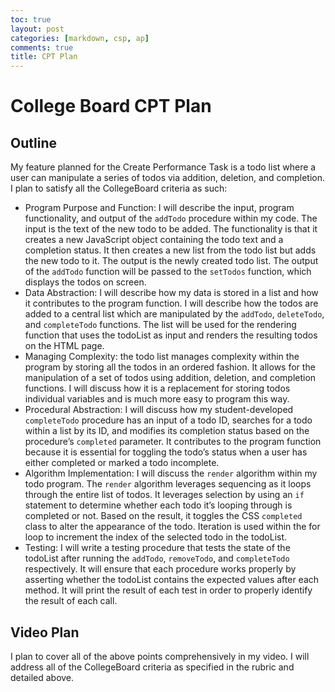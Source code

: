 ```yaml
---
toc: true
layout: post
categories: [markdown, csp, ap]
comments: true
title: CPT Plan
---
```


# College Board CPT Plan

## Outline

My feature planned for the Create Performance Task is a todo list where a user can manipulate a series of todos via addition, deletion, and completion. I plan to satisfy all the CollegeBoard criteria as such:

- Program Purpose and Function: I will describe the input, program functionality, and output of the `addTodo` procedure within my code. The input is the text of the new todo to be added. The functionality is that it creates a new JavaScript object containing the todo text and a completion status. It then creates a new list from the todo list but adds the new todo to it. The output is the newly created todo list. The output of the `addTodo` function will be passed to the `setTodos` function, which displays the todos on screen.
- Data Abstraction: I will describe how my data is stored in a list and how it contributes to the program function. I will describe how the todos are added to a central list which are manipulated by the `addTodo`, `deleteTodo`, and `completeTodo` functions. The list will be used for the rendering function that uses the todoList as input and renders the resulting todos on the HTML page.
- Managing Complexity: the todo list manages complexity within the program by storing all the todos in an ordered fashion. It allows for the manipulation of a set of todos using addition, deletion, and completion functions. I will discuss how it is a replacement for storing todos individual variables and is much more easy to program this way.
- Procedural Abstraction: I will discuss how my student-developed `completeTodo` procedure has an input of a todo ID, searches for a todo within a list by its ID, and modifies its completion status based on the procedure’s `completed` parameter. It contributes to the program function because it is essential for toggling the todo’s status when a user has either completed or marked a todo incomplete.
- Algorithm Implementation: I will discuss the `render` algorithm within my todo program. The `render` algorithm leverages sequencing as it loops through the entire list of todos. It leverages selection by using an `if` statement to determine whether each todo it’s looping through is completed or not. Based on the result, it toggles the CSS `completed` class to alter the appearance of the todo. Iteration is used within the for loop to increment the index of the selected todo in the todoList.
- Testing: I will write a testing procedure that tests the state of the todoList after running the `addTodo`, `removeTodo`, and `completeTodo` respectively. It will ensure that each procedure works properly by asserting whether the todoList contains the expected values after each method. It will print the result of each test in order to properly identify the result of each call.

## Video Plan

I plan to cover all of the above points comprehensively in my video. I will address all of the CollegeBoard criteria as specified in the rubric and detailed above.
